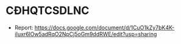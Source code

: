 # CĐHQTCSDLNC
* Report: https://docs.google.com/document/d/1CuO1kZy7bK4K-iIuxr6lOw5adRqO2NpCj5oGm9ddRWE/edit?usp=sharing
